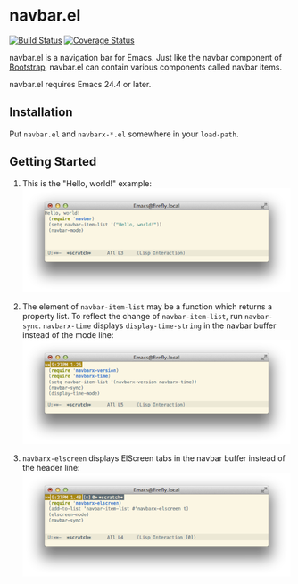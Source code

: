 navbar.el
=========

[![Build Status](https://img.shields.io/travis/papaeye/emacs-navbar.svg?style=flat)](https://travis-ci.org/papaeye/emacs-navbar)
[![Coverage Status](https://img.shields.io/coveralls/papaeye/emacs-navbar.svg?style=flat)](https://coveralls.io/r/papaeye/emacs-navbar?branch=master)

navbar.el is a navigation bar for Emacs.
Just like the navbar component of [Bootstrap](http://getbootstrap.com/),
navbar.el can contain various components called navbar items.

navbar.el requires Emacs 24.4 or later.


Installation
------------

Put `navbar.el` and `navbarx-*.el` somewhere in your `load-path`.


Getting Started
---------------

1. This is the "Hello, world!" example:
   ![](images/hello_world.png)

2. The element of `navbar-item-list` may be a function which returns a property list.  To reflect the change of `navbar-item-list`, run `navbar-sync`.  `navbarx-time` displays `display-time-string` in the navbar buffer instead of the mode line:
   ![](images/navbarx_time.png)

3. `navbarx-elscreen` displays ElScreen tabs in the navbar buffer instead of the header line:
   ![](images/navbarx_elscreen.png)
